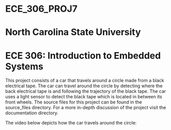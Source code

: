 # ECE_306_PROJ7
# North Carolina State University
# ECE 306: Introduction to Embedded Systems

 This project consists of a car that travels around a circle made from a black electrical tape.
 The car can travel around the circle by detecting where the back electrical tape is and following the trajectory of the black tape.
 The car uses a light sensor to detect the black tape which is located in between its front wheels.
 The source files for this project can be found in the source_files directory.
 For a more in-depth discussion of the project visit the documentation directory.

 
 The video below depicts how the car travels around the circle:
 
 
